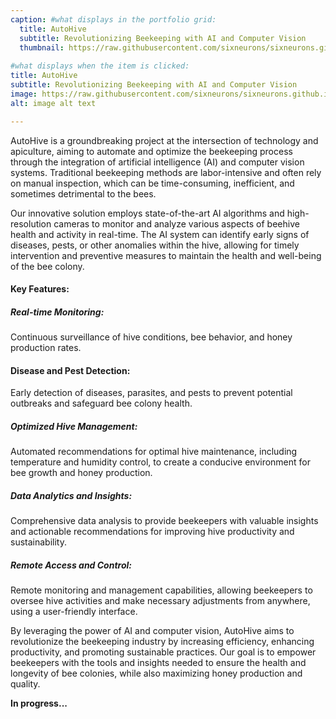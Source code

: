 ```yaml
---
caption: #what displays in the portfolio grid:
  title: AutoHive
  subtitle: Revolutionizing Beekeeping with AI and Computer Vision
  thumbnail: https://raw.githubusercontent.com/sixneurons/sixneurons.github.io/master/assets/img/portfolio/ab(1).jpeg
  
#what displays when the item is clicked:
title: AutoHive
subtitle: Revolutionizing Beekeeping with AI and Computer Vision
image: https://raw.githubusercontent.com/sixneurons/sixneurons.github.io/master/assets/img/portfolio/ab(1).jpeg
alt: image alt text

---
```

AutoHive is a groundbreaking project at the intersection of technology and apiculture, aiming to automate and optimize the beekeeping process through the integration of artificial intelligence (AI) and computer vision systems. Traditional beekeeping methods are labor-intensive and often rely on manual inspection, which can be time-consuming, inefficient, and sometimes detrimental to the bees.

Our innovative solution employs state-of-the-art AI algorithms and high-resolution cameras to monitor and analyze various aspects of beehive health and activity in real-time. The AI system can identify early signs of diseases, pests, or other anomalies within the hive, allowing for timely intervention and preventive measures to maintain the health and well-being of the bee colony.

#### Key Features:

##### Real-time Monitoring:
Continuous surveillance of hive conditions, bee behavior, and honey production rates.
#### Disease and Pest Detection:
Early detection of diseases, parasites, and pests to prevent potential outbreaks and safeguard bee colony health.
##### Optimized Hive Management:
Automated recommendations for optimal hive maintenance, including temperature and humidity control, to create a conducive environment for bee growth and honey production.
##### Data Analytics and Insights:
Comprehensive data analysis to provide beekeepers with valuable insights and actionable recommendations for improving hive productivity and sustainability.
##### Remote Access and Control:
Remote monitoring and management capabilities, allowing beekeepers to oversee hive activities and make necessary adjustments from anywhere, using a user-friendly interface.

By leveraging the power of AI and computer vision, AutoHive aims to revolutionize the beekeeping industry by increasing efficiency, enhancing productivity, and promoting sustainable practices. Our goal is to empower beekeepers with the tools and insights needed to ensure the health and longevity of bee colonies, while also maximizing honey production and quality.

**In progress...**

